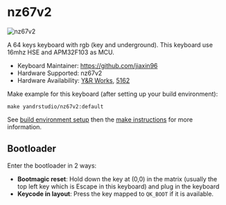 # nz67v2

![nz67v2](https://i.imgur.com/AHmBuAq.png)

A 64 keys keyboard with rgb (key and underground).
This keyboard use 16mhz HSE and APM32F103 as MCU.

- Keyboard Maintainer: https://github.com/jiaxin96
- Hardware Supported: nz67v2
- Hardware Availability: [Y&R Works](https://shop417111022.taobao.com/?spm=2013.1.1000126.2.6aea6fa3Uxufe5), [5162](https://shop294487007.taobao.com/?spm=a230r.7195193.1997079397.2.763853eeeaoRl4)

Make example for this keyboard (after setting up your build environment):

    make yandrstudio/nz67v2:default

See [build environment setup](https://docs.qmk.fm/#/getting_started_build_tools) then the [make instructions](https://docs.qmk.fm/#/getting_started_make_guide) for more information.

## Bootloader

Enter the bootloader in 2 ways:

- **Bootmagic reset**: Hold down the key at (0,0) in the matrix (usually the top left key which is Escape in this keyboard) and plug in the keyboard
- **Keycode in layout**: Press the key mapped to `QK_BOOT` if it is available.
